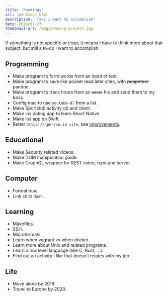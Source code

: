 ```yaml
---
title: 'Pendings'
url: /pendings.html
description: 'Taks I want to accomplish'
date: 2019/07/23
thumbnail-url: /img/pending-project.jpg
---
```


If something is not specific or clear, it means I have to think more about that subject, but still a to-do I want to accomplish.

## Programming

- Make program to form words from an input of text.
- Make program to save like pocket read later sites, with ~~puppeteer~~ pandoc.
- Make program to track hours from an ~~excel~~ file and send them to my boss.
- Config mac to use `youtube-dl` from a list.
- Make Sportclub activity db and client.
- Make ios dating app to learn React Native.
- Make ios app on Swift.
- Better `https://nperrin.io site`, see [improvements](/site-improvements).

## Educational

- Make Security related videos.
- Make DOM manipulation guide.
- Make GraphQL wrapper for REST video, repo and server.

## Computer

- Format mac.
- Link `sh` to `dash`.

## Learning

- Makefiles.
- SSH.
- Microformats.
- Learn when vagrant vs when docker.
- Learn more about Unix and related programs.
- Learn a low level language (like C, Rust, ...).
- Find out an activity I like that doesn't relates with my job.

## Life

- Move alone by 2019.
- Travel to Europe by 2020.


